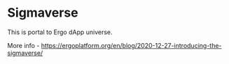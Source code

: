 # Sigmaverse

This is portal to Ergo dApp universe.

More info - https://ergoplatform.org/en/blog/2020-12-27-introducing-the-sigmaverse/
